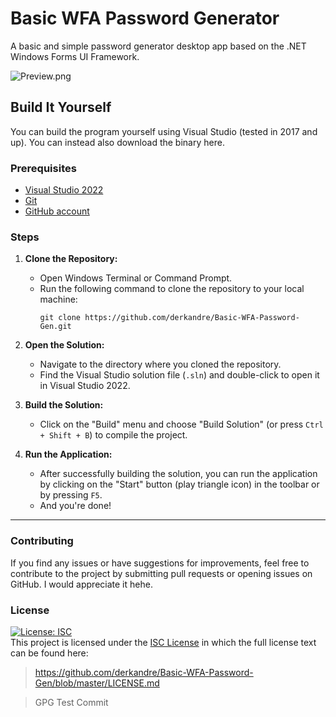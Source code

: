 # Basic WFA Password Generator
A basic and simple password generator desktop app based on the .NET Windows Forms UI Framework.


![Preview.png](https://i.postimg.cc/k4PF84PG/Preview.png)

## Build It Yourself

You can build the program yourself using Visual Studio (tested in 2017 and up). You can instead also download the binary here.

### Prerequisites

- [Visual Studio 2022](https://visualstudio.microsoft.com/downloads/)
- [Git](https://git-scm.com/downloads)
- [GitHub account](https://github.com/join)

### Steps

1. **Clone the Repository:**
   - Open Windows Terminal or Command Prompt.
   - Run the following command to clone the repository to your local machine:
     ```
     git clone https://github.com/derkandre/Basic-WFA-Password-Gen.git
     ```

2. **Open the Solution:**
   - Navigate to the directory where you cloned the repository.
   - Find the Visual Studio solution file (`.sln`) and double-click to open it in Visual Studio 2022.

3. **Build the Solution:**
   - Click on the "Build" menu and choose "Build Solution" (or press `Ctrl + Shift + B`) to compile the project.

4. **Run the Application:**
   - After successfully building the solution, you can run the application by clicking on the "Start" button (play triangle icon) in the toolbar or by pressing `F5`.
   - And you're done!
  
 ___

### Contributing

If you find any issues or have suggestions for improvements, feel free to contribute to the project by submitting pull requests or opening issues on GitHub. I would appreciate it hehe.

### License
 [![License: ISC](https://img.shields.io/badge/License-ISC-blue.svg)](https://github.com/derkandre/Basic-WFA-Password-Gen/blob/master/LICENSE.md) <br>
This project is licensed under the [ISC License](https://license.md/licenses/isc-license/) in which the full license text can be found here:
> https://github.com/derkandre/Basic-WFA-Password-Gen/blob/master/LICENSE.md

> GPG Test Commit
